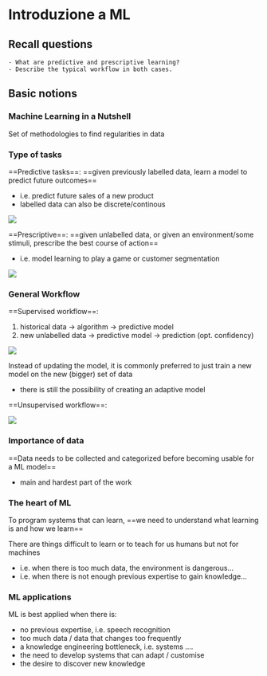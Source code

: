 # Introduzione a ML

## Recall questions
    - What are predictive and prescriptive learning?
    - Describe the typical workflow in both cases.

## Basic notions

### Machine Learning in a Nutshell

Set of methodologies to find regularities in data

### Type of tasks

==Predictive tasks==: ==given previously labelled data, learn a model to predict future outcomes== 
- i.e. predict future sales of a new product
- labelled data can also be discrete/continous

![](./static/ML/pred.png)

==Prescriptive==: ==given unlabelled data, or given an environment/some stimuli, prescribe the best course of action==
- i.e. model learning to play a game or customer segmentation

![](./static/ML/presc.png)

### General Workflow

==Supervised workflow==: 
1. historical data $\to$ algorithm $\to$ predictive model
2. new unlabelled data $\to$ predictive model $\to$ prediction (opt. confidency)

![](./static/ML/wopred.png)

Instead of updating the model, it is commonly preferred to just train a new model on the new (bigger) set of data
- there is still the possibility of creating an adaptive model

==Unsupervised workflow==:

![](./static/ML/wopresc.png)

### Importance of data

==Data needs to be collected and categorized before becoming usable for a ML model==
- main and hardest part of the work

### The heart of ML

To program systems that can learn, ==we need to understand what learning is and how we learn==

There are things difficult to learn or to teach for us humans but not for machines
- i.e. when there is too much data, the environment is dangerous...
- i.e. when there is not enough previous expertise to gain knowledge...

### ML applications

ML is best applied when there is:
- no previous expertise, i.e. speech recognition
- too much data / data that changes too frequently
- a knowledge engineering bottleneck, i.e. systems ....
- the need to develop systems that can adapt / customise 
- the desire to discover new knowledge






